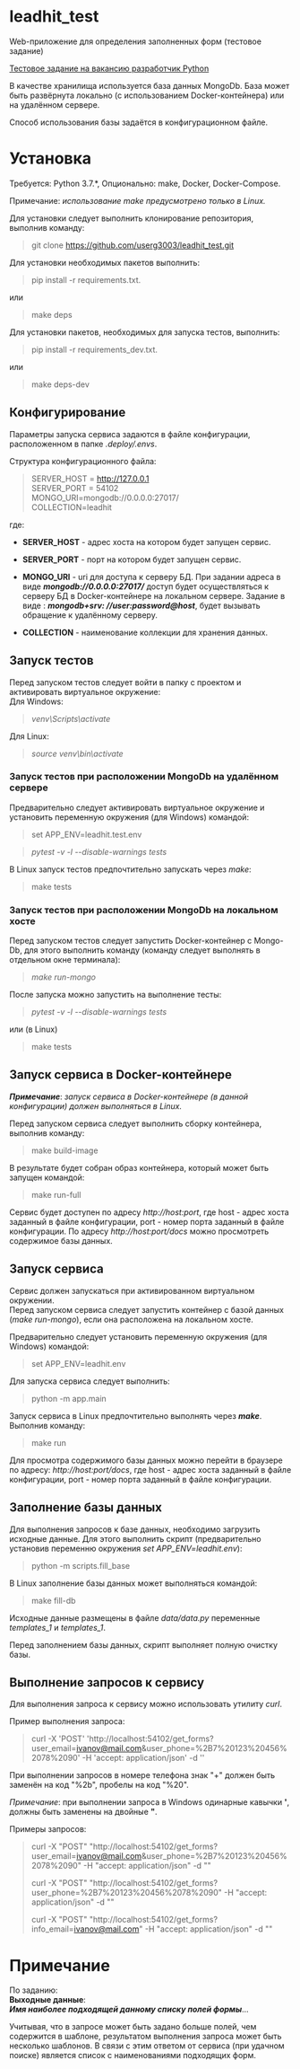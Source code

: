 # leadhit_test
Web-приложение для определения заполненных форм (тестовое задание)

[Тестовое задание на вакансию разработчик Python](https://docs.google.com/document/d/1fMFwPBs53xzcrltEFOpEG4GWTaQ-5jvVLrNT6_hmC7I/edit?usp=sharing)

В качестве хранилища используется база данных MongoDb. База может быть развёрнута локально (с использованием
Docker-контейнера) или на удалённом сервере.

Способ использования базы задаётся в конфигурационном файле.

# Установка

Требуется: Python 3.7.*, Опционально: make, Docker, Docker-Compose.

Примечание: *использование make предусмотрено только в Linux.*

Для установки следует выполнить клонирование репозитория, выполнив команду:

> git clone https://github.com/userg3003/leadhit_test.git


Для установки необходимых пакетов выполнить:
> pip install -r requirements.txt.

или

> make deps

Для установки пакетов, необходимых для запуска тестов, выполнить:
> pip install -r requirements_dev.txt.

или

> make deps-dev

## Конфигурирование

Параметры запуска сервиса задаются в файле конфигурации, расположенном в папке
*.deploy/.envs*.

Структура конфигурационного файла:

> SERVER_HOST = http://127.0.0.1  
> SERVER_PORT = 54102  
> MONGO_URI=mongodb://0.0.0.0:27017/  
> COLLECTION=leadhit

где:

- **SERVER_HOST** - адрес хоста на котором будет запущен сервис.
- **SERVER_PORT** - порт на котором будет запущен сервис.
- **MONGO_URI** - uri для доступа к серверу БД. При задании адреса в виде ***mongodb://0.0.0.0:27017/***
  доступ будет осуществляться к серверу БД в Docker-контейнере на локальном сервере. Задание в виде : ***mongodb+srv:
  //user:password@host***, будет вызывать обращение к удалённому серверу.

- **COLLECTION** - наименование коллекции для хранения данных.

## Запуск тестов

Перед запуском тестов следует войти в папку с проектом и активировать виртуальное окружение:  
Для Windows:
> *venv\Scripts\activate*


Для Linux:
> *source venv\bin\activate*



### Запуск тестов при расположении MongoDb на удалённом сервере

Предварительно следует активировать виртуальное окружение и установить переменную окружения
(для Windows) командой:
> set APP_ENV=leadhit.test.env

> *pytest -v -l --disable-warnings tests*

В Linux запуск тестов предпочтительно запускать через *make*:

> make tests



### Запуск тестов при расположении MongoDb на локальном хосте

Перед запуском тестов следует запустить Docker-контейнер с Mongo-Db, для этого выполнить команду (команду следует
выполнять в отдельном окне терминала):
> *make run-mongo*

После запуска можно запустить на выполнение тесты:

> *pytest -v -l --disable-warnings tests*

или (в Linux)
> make tests

## Запуск сервиса в Docker-контейнере

***Примечание***:  *запуск сервиса в Docker-контейнере (в данной конфигурации)
должен выполняться в Linux.*

Перед запуском сервиса следует выполнить сборку контейнера, выполнив команду:
> make build-image

В результате будет собран образ контейнера, который может быть запущен командой:

> make run-full

Сервис будет доступен по адресу *http://host:port*, где host - адрес хоста заданный
в файле конфигурации, port - номер порта заданный в файле конфигурации. По адресу 
*http://host:port/docs* можно просмотреть содержимое базы данных.

## Запуск сервиса 

Сервис должен запускаться при активированном виртуальном окружении.  
Перед запуском сервиса следует запустить контейнер с базой данных (*make run-mongo*),
если она расположена на локальном хосте.  

Предварительно следует установить переменную окружения (для Windows) командой:
> set APP_ENV=leadhit.env


Для запуска сервиса следует выполнить:

> python -m app.main

Запуск сервиса в Linux предпочтительно выполнять через ***make***. Выполнив команду:
> make run

Для просмотра содержимого базы данных можно перейти в браузере по адресу:
*http://host:port/docs*, где host - адрес хоста заданный в файле конфигурации, port - номер порта заданный в файле
конфигурации.


## Заполнение базы данных 

Для выполнения запросов к базе данных, необходимо загрузить исходные данные. Для этого
выполнить скрипт (предварительно установив переменню окружения *set APP_ENV=leadhit.env*):

> python -m scripts.fill_base

В Linux заполнение базы данных может выполняться командой:
> make fill-db

Исходные данные размещены в файле *data/data.py* переменные *templates_1* и *templates_1*. 

Перед заполнением базы данных, скрипт выполняет полную очистку базы.


## Выполнение запросов к сервису

Для выполнения запроса к сервису можно использовать утилиту *curl*.

Пример выполнения запроса:
> curl -X 'POST' 'http://localhost:54102/get_forms?user_email=ivanov@mail.com&user_phone=%2B7%20123%20456%2078%2090' -H 'accept: application/json' -d ''

При выполнении запросов в номере телефона знак "+" должен быть заменён на код "%2b", 
пробелы на код "%20".

*Примечание*: при выполнении запроса в Windows одинарные кавычки **'**, должны быть заменены на двойные **"**. 

Примеры запросов:

> curl -X "POST" "http://localhost:54102/get_forms?user_email=ivanov@mail.com&user_phone=%2B7%20123%20456%2078%2090" -H "accept: application/json" -d ""
> 
> curl -X "POST" "http://localhost:54102/get_forms?user_phone=%2B7%20123%20456%2078%2090" -H "accept: application/json" -d ""
> 
> curl -X "POST" "http://localhost:54102/get_forms?info_email=ivanov@mail.com" -H "accept: application/json" -d ""

# Примечание
По заданию:  
**Выходные данные**:  
***Имя наиболее подходящей данному списку полей формы***...

Учитывая, что в запросе может быть задано больше полей, чем содержится в шаблоне, результатом выполнения
запроса может быть несколько шаблонов. В связи с этим ответом от сервиса (при удачном поиске) является список 
с наименованиями подходящих форм.



